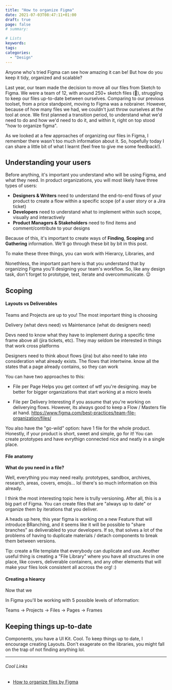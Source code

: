 ```yaml
---
title: "How to organize Figma"
date: 2021-07-03T08:47:11+01:00
draft: true
page: false
# summary:

# Lists
keywords: 
tags:
categories:
  - "Design"
---
```


Anyone who's tried Figma can see how amazing it can be! But how do you keep it tidy, organized and scalable?

Last year, our team made the decision to move all our files from Sketch to Figma. We were a team of 12, with around 250+ sketch files (🥲), struggling to keep our files up-to-date between ourselves. Comparing to our previous toolset, from a price standpoint, moving to Figma was a nobrainer. However, because of how many files we had, we couldn't just throw ourselves at the tool at once. We first planned a transition period, to understand what we'd need to do and how we'd need to do it, and within it, right on top stood "how to organize figma".

As we looked at a few approaches of organizing our files in Figma, I remember there wasn't too much information about it. So, hopefully today I can share a little bit of what I learnt (feel free to give me some feedback!).

## Understanding your users

Before anything, it's important you understand who will be using Figma, and what they need. In product organizations, you will most likely have three types of users:

* **Designers & Writers** need to understand the end-to-end flows of your product to create a flow within a specific scope (of a user story or a Jira ticket)
* **Developers** need to understand what to implement within such scope, visually and interactively
* **Product Managers & Stakeholders** need to find items and comment/contribute to your designs

Because of this, it's important to create ways of **Finding**, **Scoping** and **Gathering** information. We'll go through these bit by bit in this post.

To make these three things, you can work with Hierarcy, Libraries, and 

Nonethless, the important part here is that you understand that by organizing Figma you'll designing your team's workflow. So, like any design task, don't forget to prototype, test, iterate and overcommunicate. 😉

## Scoping

#### Layouts vs Deliverables

Teams and Projects are up to you! The most important thing is choosing

Delivery (what devs need) vs Maintenance (what do designers need)

Devs need to know what they have to implement during a specific time frame above all (jira tickets, etc). They may seldom be interested in things that work cross platforms

Designers need to think about flows (jira) but also need to take into consideration what already exists. The flows that intertwine. know all the states that a page already contains, so they can work 

You can have two approaches to this:

- File per Page
  Helps you get context of wtf you're designing. may be better for bigger organizations that start working at a micro levels

- File per Delivery
  Interesting if you assume that you're working on deliverying flows. However, its always good to keep a Flow / Masters file at hand.
  https://www.figma.com/best-practices/team-file-organization/files/

You also have the "go-wild" option: have 1 file for the whole product. Honestly, if your product is short, sweet and simple, go for it! You can create prototypes and have evrythign connected nice and neatly in a single place.


#### File anatomy

**What do you need in a file?**

Well, everything you may need really.
prototypes, sandbox, archives, research, areas, covers, emojis... lol there's so much information on this already.

I think the most interesting topic here is trully versioning. After all, this is a big part of Figma. You can create files that are "always up to date" or organize them by iterations that you deliver.

A heads up here, this year figma is working on a new Feature that will introduce BRanching, and it seems like it will be possible to "share branches" as deliverabled to your developers. If so, that solves a lot of the problems of having to duplicate materials / detach components to break them between versions.

Tip: create a file template that everybody can duplicate and use. Another useful thing is creating a "File Library" where you have all structures in one place, like covers, deliverable containers, and any other elements that will make your files look consistent all accross the org! :)

#### Creating a hiearcy

Now that we

In Figma you'll be working with 5 possible levels of information:

Teams -> Projects -> Files -> Pages -> Frames

## Keeping things up-to-date

Components, you have a UI Kit. Cool. To keep things up to date, I encourage creating Layouts.
Don't exagerate on the libraries, you might fall on the trap of not finding anything lol.

***

###### Cool Links
* [How to organize files by Figma](https://www.figma.com/best-practices/guide-to-developer-handoff/file-organization/)